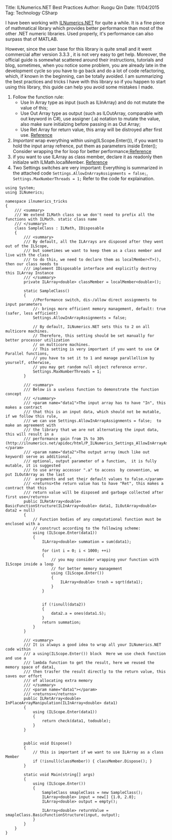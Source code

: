 Title: ILNumerics.NET Best Practices
Author: Ruogu Qin
Date: 11/04/2015
Tag: Technology
     CSharp

I have been working with [ILNumerics.NET](http://ilnumerics.net/) for quite a while. It is a fine piece of mathmatical library which provides better performance than most of the other .NET numeric libraries. Used properly, it's performance can also surpass that of MATLAB.

However, since the user base for this library is quite small and it went commercial after version 3.3.3 , it is not very easy to get help. Moreover, the official guide is somewhat scattered around their instructions, tutorials and blog, sometimes, when you notice some problem, you are already late in the development cycle so you have to go back and do a lot of code refactoring, which, if known in the beginning, can be totally avoided. I am summarizing the best practices and tricks I have with this library so if you happen to start using this library, this guide can help you avoid some mistakes I made.

1. Follow the function rule: 
    * Use In Array type as input (such as ILInArray<T>) and do not mutate the value of this;
    * Use Out Array type as output (such as ILOutArray<T>, comparable with out keyword in C#), use assigner (.a) notation to mutate the value, also make sure initialzing before passing in as Out Array;
    * Use Ret Array for return value, this array will be distroyed after first use. [Reference](http://ilnumerics.net/FunctionRules.html)
2. *Important* wrap everything within using(ILScope.Enter()), if you want to hold the input array refrence, put them as parameters inside Enter(); Consider wrapping the for loop for better performance;[Reference](http://ilnumerics.net/PerfMemoryOpt.html)
3. if you want to use ILArray<T> as class member, declare it as readonly then initialze with ILMath.localMember. [Reference](http://ilnumerics.net/blog/using-ilarray-as-class-attributes/)
4. Two Settings switches are very important: 
Everything is summarized in the attached code `Settings.AllowInArrayAssignments = false;`, `Settings.MaxNumberThreads = 1;` Refer to the code for explaination.

~~~~{.csharp}
using System;
using ILNumerics;

namespace ilnumerics_tricks
{
    /// <summary>
    /// We extend ILMath class so we don't need to prefix all the functions with ILMath. static class name
    /// </summary>
    class SampleClass : ILMath, IDisposable
    {
        /// <summary>
        /// By default, all the ILArrays are disposed after they went out of the ILScope, 
        /// but sometimes we want to keep them as a class member and live with the class
        /// to do this, we need to declare them as localMember<T>(), then our class needs to 
        /// implement IDisposable interface and explicitly destroy this ILArray Instance
        /// </summary>
        private ILArray<double> classMember = localMember<double>();

        static SampleClass()
        {
            //Performance switch, dis-/allow direct assignments to input parameters 
            //- brings more efficient memory management, default: true (safer, less efficient)
            Settings.AllowInArrayAssignments = false;

            // By default, ILNumerics.NET sets this to 2 on all multicore machines. 
            // Therefore, this setting should be set manually for better processor utilization
            // on multicore machines.
            // This setting is very important if you want to use C# Parallel functions, 
            // you have to set it to 1 and manage parallellism by yourself, otherwise, 
            // you may get random null object reference error.
            Settings.MaxNumberThreads = 1;
        }

        /// <summary>
        /// Below is a useless function to demonstrate the function concept
        /// </summary>
        /// <param name="data1">The input array has to have "In", this makes a contract 
        /// that this is an input data, which should not be mutable,  if we follow this rule, 
        /// we can use Settings.AllowInArrayAssignments = false;  to make an agreement with 
        /// the library that we are not alternating the input data, this will result in a 
        /// performance gain from 1% to 30%(http://ilnumerics.net/apidoc/html/P_ILNumerics_Settings_AllowInArrayAssignments.htm)</param>
        /// <param name="data2">The output array (much like out keyword) serve as additional, 
        /// optional, output parameter of a function,  it is fully mutable, it is suggested 
        /// to use array accessor ".a" to access  by convention, we put ILOutArray as the last
        ///  arguments and set their default values to false.</param>
        /// <returns>the return value has to have "Ret", this makes a contract that this 
        /// return value will be disposed and garbage collected after first use</returns>
        public ILRetArray<double> BasicFunctionStructure(ILInArray<double> data1, ILOutArray<double> data2 = null)
        {
            // Function bodies of any computational function must be enclosed with a 
            // construct according to the following scheme:
            using (ILScope.Enter(data1))
            {
                ILArray<double> summation = sum(data1);

                for (int i = 0; i < 1000; ++i)
                {
                    // you may consider wrapping your function with ILScope inside a loop 
                    // for better memory management
                    using (ILScope.Enter())
                    {
                        ILArray<double> trash = sqrt(data1);
                    }
                }


                if (!isnull(data2))
                {
                    data2.a = ones(data1.S);
                }
                return summation;
            }
        }

        /// <summary>
        /// It is always a good idea to wrap all your ILNumerics.NET code within 
        /// a using(ILScope.Enter()) block  Here we use check function and use a 
        /// lambda function to get the result, here we reused the memory space of data1,
        /// then trasfer the result directly to the return value, this saves our effort
        /// of allocating extra memory
        /// </summary>
        /// <param name="data1"></param>
        /// <returns></returns>
        public ILRetArray<double> InPlaceArrayManipulation(ILInArray<double> data1)
        {
            using (ILScope.Enter(data1))
            {
                return check(data1, todouble);
            }
        }


        public void Dispose()
        {
            // this is important if we want to use ILArray as a class Member
            if (!isnull(classMember)) { classMember.Dispose(); }
        }

        static void Main(string[] args)
        {
            using (ILScope.Enter())
            {
                SampleClass smapleClass = new SampleClass();
                ILArray<double> input = new[] {1.0, 2.0};
                ILArray<double> output = empty();

                ILArray<double> returnValue = smapleClass.BasicFunctionStructure(input, output);
            }
        }
    }
}
~~~~
